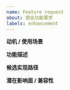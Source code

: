 ```yaml
---
name: Feature request
about: 提出功能需求
labels: enhancement
---
```


**动机 / 使用场景**

**功能描述**

**候选实现路径**

**潜在影响面 / 兼容性**
